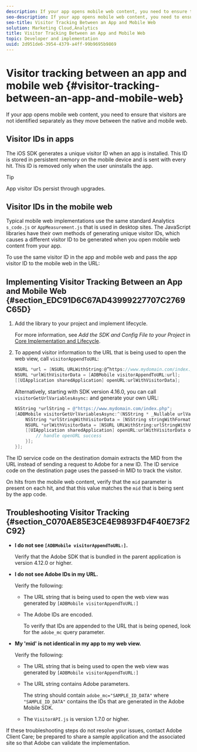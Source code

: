 ```yaml
---
description: If your app opens mobile web content, you need to ensure that visitors are not identified separately as they move between the native and mobile web.
seo-description: If your app opens mobile web content, you need to ensure that visitors are not identified separately as they move between the native and mobile web.
seo-title: Visitor Tracking Between an App and Mobile Web
solution: Marketing Cloud,Analytics
title: Visitor Tracking Between an App and Mobile Web
topic: Developer and implementation
uuid: 2d951de6-3954-4379-a4ff-99b9695b9869
---
```


# Visitor tracking between an app and mobile web  {#visitor-tracking-between-an-app-and-mobile-web}

If your app opens mobile web content, you need to ensure that visitors are not identified separately as they move between the native and mobile web.

## Visitor IDs in apps

The iOS SDK generates a unique visitor ID when an app is installed. This ID is stored in persistent memory on the mobile device and is sent with every hit. This ID is removed only when the user uninstalls the app.

>[!TIP]
>
>App visitor IDs persist through upgrades.

## Visitor IDs in the mobile web

Typical mobile web implementations use the same standard Analytics `s_code.js` or `AppMeasurement.js` that is used in desktop sites. The JavaScript libraries have their own methods of generating unique visitor IDs, which causes a different visitor ID to be generated when you open mobile web content from your app.

To use the same visitor ID in the app and mobile web and pass the app visitor ID to the mobile web in the URL:

## Implementing Visitor Tracking Between an App and Mobile Web {#section_EDC91D6C67AD43999227707C2769C65D}

1. Add the library to your project and implement lifecycle.

   For more information, see *Add the SDK and Config File to your Project* in [Core Implementation and Lifecycle](/help/ios/getting-started/dev-qs.md).
1. To append visitor information to the URL that is being used to open the web view, call `visitorAppendToURL`: 

   ```objective-c
   NSURL *url = [NSURL URLWithString:@”https://www.mydomain.com/index.php"]; 
   NSURL *urlWithVisitorData = [ADBMobile visitorAppendToURL:url]; 
   [[UIApplication sharedApplication] openURL:urlWithVisitorData];
   ```

   Alternatively, starting with SDK version 4.16.0, you can call `visitorGetUrlVariablesAsync:` and generate your own URL:

   ```objective-c
   NSString *urlString = @"https://www.mydomain.com/index.php"; 
   [ADBMobile visitorGetUrlVariablesAsync:^(NSString * _Nullable urlVariables) { 
       NSString *urlStringWithVisitorData = [NSString stringWithFormat:@"%@?%@", urlString, urlVariables]; 
       NSURL *urlWithVisitorData = [NSURL URLWithString:urlStringWithVisitorData]; 
       [[UIApplication sharedApplication] openURL:urlWithVisitorData options:@{} completionHandler:^(BOOL success) { 
           // handle openURL success 
       }]; 
   }];
   ```

The ID service code on the destination domain extracts the MID from the URL instead of sending a request to Adobe for a new ID. The ID service code on the destination page uses the passed-in MID to track the visitor.

On hits from the mobile web content, verify that the `mid` parameter is present on each hit, and that this value matches the `mid` that is being sent by the app code.

## Troubleshooting Visitor Tracking {#section_C070AE85E3CE4E9893FD4F40E73F2C92}

* **I do not see `[ADBMobile visitorAppendToURL:]`.**

  Verify that the Adobe SDK that is bundled in the parent application is version 4.12.0 or higher.

* **I do not see Adobe IDs in my URL.**

  Verify the following:
  
  * The URL string that is being used to open the web view was generated by  `[ADBMobile visitorAppendToURL:]` 
  
  * The Adobe IDs are encoded. 
  
    To verify that IDs are appended to the URL that is being opened, look for the `adobe_mc` query parameter.

* **My 'mid' is not identical in my app to my web view.**

  Verify the following: 
  
  * The URL string that is being used to open the web view was generated by `[ADBMobile visitorAppendToURL:]` 
  * The URL string contains Adobe parameters. 
  
    The string should contain `adobe_mc="SAMPLE_ID_DATA"` where `"SAMPLE_ID_DATA"` contains the IDs that are generated in the Adobe Mobile SDK.
  * The `VisitorAPI.js` is version 1.7.0 or higher.
  
If these troubleshooting steps do not resolve your issues, contact Adobe Client Care; be prepared to share a sample application and the associated site so that Adobe can validate the implementation. 
